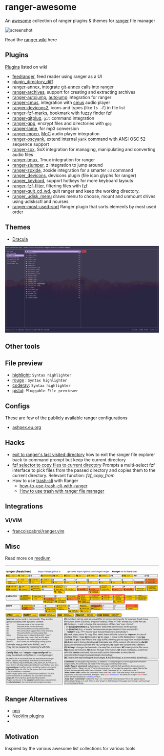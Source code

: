 # ranger-awesome

An [awesome](https://github.com/topics/awesome) collection of ranger plugins & themes for [ranger](https://github.com/ranger/ranger) file manager

![screenshot](https://raw.githubusercontent.com/ranger/ranger-assets/master/screenshots/screenshot.png)

Read the [ranger wiki](https://github.com/ranger/ranger/wiki) here

## Plugins
[Plugins](https://github.com/ranger/ranger/wiki/Plugins)  listed on wiki
- [feedranger](https://github.com/stefandtw/feedranger), feed reader using ranger as a UI
- [plugin\_directory\_diff](https://github.com/alex8866/eranger/blob/master/ranger/config/plugins/plugin_direcory_diff.py)
- [ranger-annex](https://github.com/matze/ranger-annex), integrate [git-annex](https://git-annex.branchable.com/) calls into ranger
- [ranger-archives](https://github.com/maximtrp/ranger-archives), support for creating and extracting archives
- [ranger-autojump](https://github.com/fdw/ranger-autojump), [autojump](https://github.com/wting/autojump) integration for ranger
- [ranger-cmus](https://github.com/maximtrp/ranger-cmus), integration with [cmus](https://cmus.github.io/) audio player
- [ranger-devicons2](https://github.com/cdump/ranger-devicons2), icons and types (like `ls -F`) in file list
- [ranger-fzf-marks](https://github.com/laggardkernel/ranger-fzf-marks), bookmark with fuzzy finder fzf
- [ranger-gitplug](https://github.com/yonghie/ranger-gitplug), `git` command integration
- [ranger-gpg](https://gitlab.com/Ragnyll/ranger-gpg), encrypt files and directories with `gpg`
- [ranger-lame](https://github.com/madskjeldgaard/ranger-lame), for mp3 conversion
- [ranger-mocp](https://github.com/Magicrafter13/ranger-mocp), [MoC](https://moc.daper.net/) audio player integration
- [ranger-oscyank](https://github.com/laggardkernel/ranger-oscyank), extend internal `yank` command with ANSI OSC 52 sequence support
- [ranger-sox](https://github.com/madskjeldgaard/ranger-sox), SoX integration for managing, manipulating and converting audio files
- [ranger-tmux](https://github.com/joouha/ranger_tmux), Tmux integration for ranger
- [ranger-zjumper](https://github.com/ask1234560/ranger-zjumper), z integration to jump around
- [ranger-zoxide](https://github.com/jchook/ranger-zoxide), zoxide integration for a smarter `cd` command
- [ranger\_devicons](https://github.com/alexanderjeurissen/ranger_devicons), devicons plugin (file icon glyphs for ranger)
- [ranger\_keybord](https://github.com/mrgoodvin/ranger_keybord), support hotkeys for more keyboard layouts
- [ranger-fzf-filter](https://github.com/MuXiu1997/ranger-fzf-filter), filtering files with [fzf](https://github.com/junegunn/fzf)
- [ranger-quit\_cd\_wd](https://github.com/JohanChane/ranger-quit_cd_wd), quit ranger and keep the working directory.
- [ranger_udisk_menu](https://github.com/SL-RU/ranger_udisk_menu) draws menu to choose, mount and unmount drives using udisksctl and ncurses
- [ranger-most-used-sort](https://github.com/Stock84-dev/ranger-most-used-sort) Ranger plugin that sorts elements by most used order

## Themes
  - [Dracula](https://github.com/dracula/ranger)
  
  ![Screenshot](https://raw.githubusercontent.com/dracula/ranger/master/screenshot.png)
  
## Other tools

## File preview
- [highlight](http://www.andre-simon.de/doku/highlight/en/highlight.php): `Syntax highlighter`
- [rouge](https://github.com/rouge-ruby/rouge) : `Syntax highlighter`
- [coderay](https://github.com/rubychan/coderay): `Syntax highlighter`
- [pistol](https://github.com/doronbehar/pistol): `Pluggable File previewer`

## Configs
These are few of the publicly available ranger configurations
- [ashpex.eu.org](https://ashpex.eu.org/2020/08/ranger-configure/#ranger-icons)

## Hacks
  - [exit to ranger's last visited directory](https://rotadev.com/how-to-exit-the-ranger-file-explorer-back-to-command-prompt-but-keep-the-current-directory-super-user/) how to exit the ranger file explorer back to command prompt but keep the current directory
  - [fzf selector to copy files to current directory](https://github.com/seanbreckenridge/dotfiles/blob/master/.config/ranger/commands.py)
   Prompts a multi-select fzf interface to pick files from the passed directory and copies them to the current directory. Relevant function: *fzf_copy_from*
  - How to use [trash-cli](https://github.com/andreafrancia/trash-cli) with Ranger
    - [how-to-use-trash-cli-with-ranger](https://codeyarns.com/tech/2014-09-22-how-to-use-trash-cli-with-ranger.html#gsc.tab=0) 
    - [How to use trash with ranger file manager](https://forums.linuxmint.com/viewtopic.php?t=262201)
## Integrations
### Vi/ViM
- [francoiscabrol/ranger.vim](https://github.com/francoiscabrol/ranger.vim)

## Misc
Read more on [medium](https://medium.com/@cibin.mathew/awesome-list-for-ranger-file-manager-55a9ed80df5b)

---
![cheatsheet](https://github.com/ranger/ranger/blob/master/doc/cheatsheet.svg)

## Ranger Alternatives
- [nnn](https://github.com/jarun/nnn)
- [NeoVim plugins](https://github.com/rockerBOO/awesome-neovim#file-explorer)
- 
## Motivation
Inspired by the various awesome list collections for various tools.
